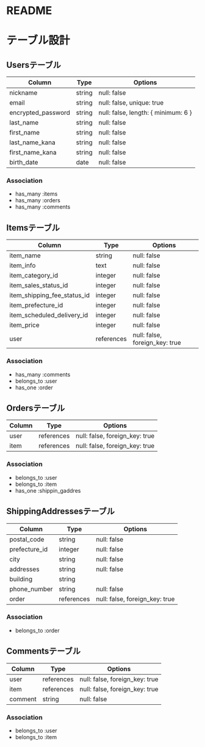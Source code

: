 # README
# テーブル設計

## Usersテーブル
| Column                | Type   | Options                              |
| --------------------- | ------ | ------------------------------------ |
| nickname              | string | null: false                          |
| email                 | string | null: false, unique: true            |
| encrypted_password    | string | null: false, length: { minimum: 6 }  |
| last_name             | string | null: false                          |
| first_name            | string | null: false                          |
| last_name_kana        | string | null: false                          |
| first_name_kana       | string | null: false                          |
| birth_date            | date   | null: false                          |

### Association
- has_many :items
- has_many :orders
- has_many :comments

## Itemsテーブル
| Column                      | Type       | Options                        |
| --------------------------- | ---------- | ------------------------------ |
| item_name                   | string     | null: false                    |
| item_info                   | text       | null: false                    |
| item_category_id            | integer    | null: false                    |
| item_sales_status_id        | integer    | null: false                    |
| item_shipping_fee_status_id | integer    | null: false                    |
| item_prefecture_id          | integer    | null: false                    |
| item_scheduled_delivery_id  | integer    | null: false                    |
| item_price                  | integer    | null: false                    |
| user                        | references | null: false, foreign_key: true |

### Association
- has_many :comments
- belongs_to :user
- has_one :order

## Ordersテーブル
| Column  | Type       | Options                        |
| ------- | ---------- | ------------------------------ |
| user    | references | null: false, foreign_key: true |
| item    | references | null: false, foreign_key: true |

### Association
- belongs_to :user
- belongs_to :item
- has_one :shippin_gaddres

## ShippingAddressesテーブル
| Column        | Type       | Options                        |
| ------------- | ---------- | ------------------------------ |
| postal_code   | string     | null: false                    |
| prefecture_id | integer    | null: false                    |
| city          | string     | null: false                    |
| addresses     | string     | null: false                    |
| building      | string     |                                |
| phone_number  | string     | null: false                    |
| order         | references | null: false, foreign_key: true |

### Association
- belongs_to :order

## Commentsテーブル
| Column  | Type       | Options                        |
| ------- | ---------- | ------------------------------ |
| user    | references | null: false, foreign_key: true |
| item    | references | null: false, foreign_key: true |
| comment | string     | null: false                    |

### Association
- belongs_to :user
- belongs_to :item
